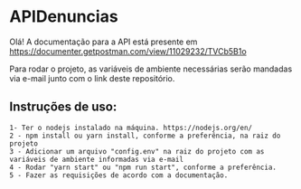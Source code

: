 # APIDenuncias

Olá! A documentação para a API está presente em https://documenter.getpostman.com/view/11029232/TVCb5B1o


Para rodar o projeto, as variáveis de ambiente necessárias serão mandadas via e-mail junto com o link deste repositório.


## Instruções de uso:
    1- Ter o nodejs instalado na máquina. https://nodejs.org/en/
    2 - npm install ou yarn install, conforme a preferência, na raiz do projeto
    3 - Adicionar um arquivo "config.env" na raiz do projeto com as variáveis de ambiente informadas via e-mail
    4 - Rodar "yarn start" ou "npm run start", conforme a preferência.
    5 - Fazer as requisições de acordo com a documentação.
